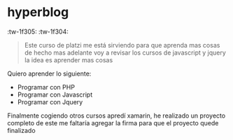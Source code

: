 # hyperblog

:tw-1f305: :tw-1f304:

> Este curso de platzi me está sirviendo para que aprenda mas cosas
de hecho mas adelante voy a revisar los cursos de javascript y jquery
la idea es aprender mas cosas

Quiero aprender lo siguiente:

- Programar con PHP
- Programar con Javascript
- Programar con Jquery

Finalmente cogiendo otros cursos apredí xamarin, he realizado un proyecto completo
de este me faltaría agregar la firma para que el proyecto quede finalizado
